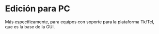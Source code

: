 # Edición para PC

Más específicamente, para equipos con soporte para
la plataforma Tk/Tcl, que es la base de la GUI.
